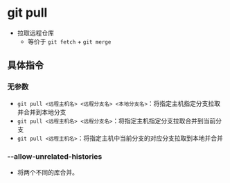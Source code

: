 # git pull

- 拉取远程仓库
  - 等价于 `git fetch` + `git merge`

## 具体指令

### 无参数

- `git pull <远程主机名> <远程分支名> <本地分支名>`：将指定主机指定分支拉取并合并到本地分支
- `git pull <远程主机名> <远程分支名>`：将指定主机指定分支拉取合并到当前分支
- `git pull <远程主机名>`：将指定主机中当前分支的对应分支拉取到本地并合并

### --allow-unrelated-histories

- 将两个不同的库合并。